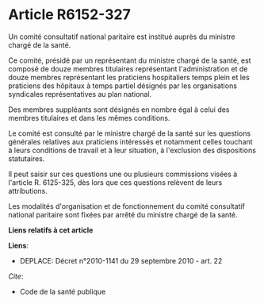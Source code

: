 # Article R6152-327

Un comité consultatif national paritaire est institué auprès du ministre chargé de la santé.

Ce comité, présidé par un représentant du ministre chargé de la santé, est composé de douze membres titulaires représentant
l'administration et de douze membres représentant les praticiens hospitaliers temps plein et les praticiens des hôpitaux à
temps partiel désignés par les organisations syndicales représentatives au plan national.

Des membres suppléants sont désignés en nombre égal à celui des membres titulaires et dans les mêmes conditions.

Le comité est consulté par le ministre chargé de la santé sur les questions générales relatives aux praticiens intéressés et
notamment celles touchant à leurs conditions de travail et à leur situation, à l'exclusion des dispositions statutaires.

Il peut saisir sur ces questions une ou plusieurs commissions visées à l'article R. 6125-325, dès lors que ces questions
relèvent de leurs attributions.

Les modalités d'organisation et de fonctionnement du comité consultatif national paritaire sont fixées par arrêté du ministre
chargé de la santé.

**Liens relatifs à cet article**

**Liens**:

  - DEPLACE: Décret n°2010-1141 du 29 septembre 2010 - art. 22

_Cite_:

  - Code de la santé publique
